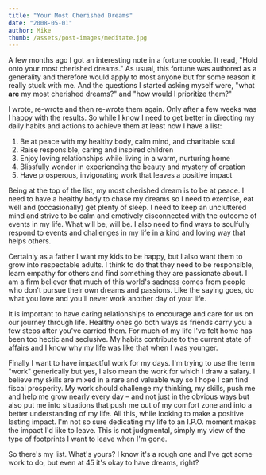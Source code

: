 ```yaml
---
title: "Your Most Cherished Dreams"
date: "2008-05-01"
author: Mike
thumb: /assets/post-images/meditate.jpg
---
```


A few months ago I got an interesting note in a fortune cookie. It read, "Hold onto your most cherished dreams." As usual, this fortune was authored as a generality and therefore would apply to most anyone but for some reason it really stuck with me. And the questions I started asking myself were, "what **are** my most cherished dreams?" and "how would I prioritize them?"

I wrote, re-wrote and then re-wrote them again. Only after a few weeks was I happy with the results. So while I know I need to get better in directing my daily habits and actions to achieve them at least now I have a list:

1. Be at peace with my healthy body, calm mind, and charitable soul
2. Raise responsible, caring and inspired children
3. Enjoy loving relationships while living in a warm, nurturing home
4. Blissfully wonder in experiencing the beauty and mystery of creation
5. Have prosperous, invigorating work that leaves a positive impact

Being at the top of the list, my most cherished dream is to be at peace. I need to have a healthy body to chase my dreams so I need to exercise, eat well and (occasionally) get plenty of sleep. I need to keep an uncluttered mind and strive to be calm and emotively disconnected with the outcome of events in my life. What will be, will be. I also need to find ways to soulfully respond to events and challenges in my life in a kind and loving way that helps others.

Certainly as a father I want my kids to be happy, but I also want them to grow into respectable adults. I think to do that they need to be responsible, learn empathy for others and find something they are passionate about. I am a firm believer that much of this world's sadness comes from people who don't pursue their own dreams and passions. Like the saying goes, do what you love and you'll never work another day of your life.

It is important to have caring relationships to encourage and care for us on our journey through life. Healthy ones go both ways as friends carry you a few steps after you've carried them. For much of my life I've felt home has been too hectic and seclusive. My habits contribute to the current state of affairs and I know why my life was like that when I was younger.

Finally I want to have impactful work for my days. I'm trying to use the term "work" generically but yes, I also mean the work for which I draw a salary. I believe my skills are mixed in a rare and valuable way so I hope I can find fiscal prosperity. My work should challenge my thinking, my skills, push me and help me grow nearly every day – and not just in the obvious ways but also put me into situations that push me out of my comfort zone and into a better understanding of my life. All this, while looking to make a positive lasting impact. I'm not so sure dedicating my life to an I.P.O. moment makes the impact I'd like to leave. This is not judgmental, simply my view of the type of footprints I want to leave when I'm gone.

So there's my list. What's yours? I know it's a rough one and I've got some work to do, but even at 45 it's okay to have dreams, right?
